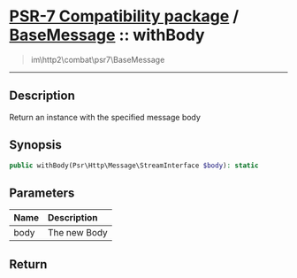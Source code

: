# [PSR-7 Compatibility package](combat.md) / [BaseMessage](combat-BaseMessage.md) :: withBody
 > im\http2\combat\psr7\BaseMessage
____

## Description
Return an instance with the specified message body

## Synopsis
```php
public withBody(Psr\Http\Message\StreamInterface $body): static
```

## Parameters
| Name | Description |
| :--- | :---------- |
| body | The new Body |

## Return


